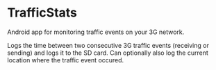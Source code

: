 TrafficStats
============

Android app for monitoring traffic events on your 3G network.

Logs the time between two consecutive 3G traffic events (receiving or sending) and logs it to the SD card.
Can optionally also log the current location where the traffic event occured.


